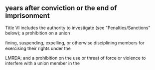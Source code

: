 ## years after conviction or the end of imprisonment

Title VI includes the authority to investigate (see "Penalties/Sanctions" below); a prohibition on a union

ﬁning, suspending, expelling, or otherwise disciplining members for exercising their rights under the

LMRDA; and a prohibition on the use or threat of force or violence to interfere with a union member in the